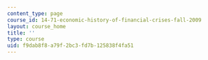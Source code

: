 ```yaml
---
content_type: page
course_id: 14-71-economic-history-of-financial-crises-fall-2009
layout: course_home
title: ''
type: course
uid: f9dab8f8-a79f-2bc3-fd7b-125838f4fa51
---
```

